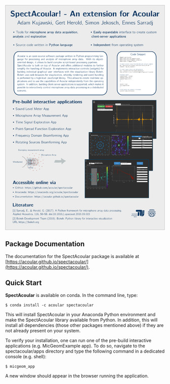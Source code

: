 
![Poster](https://github.com/acoular/spectacoular/blob/master/docs/_static/poster.png)

## Package Documentation

The documentation for the SpectAcoular package is available at [https://acoular.github.io/spectacoular/](https://acoular.github.io/spectacoular/).

## Quick Start

**SpectAcoular** is available on conda. In the command line, type:

```console
$ conda install -c acoular spectacoular
```

This will install SpectAcoular in your Anaconda Python environment and make the SpectAcoular library available from Python. In addition, this will install all dependencies (those other packages mentioned above) if they are not already present on your system.

To verify your installation, one can run one of the pre-build interactive applications (e.g. MicGeomExample app). To do so, navigate to the spectacoular/apps directory and type the following command in a dedicated console (e.g. shell):

```console
$ micgeom_app
```

A new window should appear in the browser running the application.

    